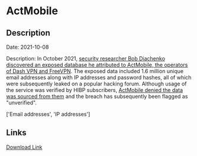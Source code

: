 # ActMobile

## Description

Date: 2021-10-08

Description:
In October 2021, <a href="https://www.comparitech.com/blog/information-security/vpn-database-leak/" target="_blank" rel="noopener">security researcher Bob Diachenko discovered an exposed database he attributed to ActMobile, the operators of Dash VPN and FreeVPN</a>. The exposed data included 1.6 million unique email addresses along with IP addresses and password hashes, all of which were subsequently leaked on a popular hacking forum. Although usage of the service was verified by HIBP subscribers, <a href="https://www.databreaches.net/shoot-the-messenger-monday-edition-actmobile-threatens-researcher-whose-only-sin-was-trying-to-let-them-know-they-are-leaking-data/" target="_blank" rel="noopener">ActMobile denied the data was sourced from them</a> and the breach has subsequently been flagged as &quot;unverified&quot;.


['Email addresses', 'IP addresses']

## Links

[Download Link](https://link-to.net/1229997/475.79102917919636/dynamic/?r=YWN0bW9iaWxlLmNvbQ==)